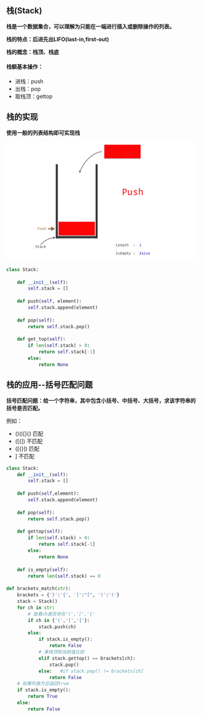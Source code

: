 ## 栈(Stack)
**栈是一个数据集合，可以理解为只能在一端进行插入或删除操作的列表。**

**栈的特点：后进先出LIFO(last-in,first-out)**

**栈的概念：栈顶、栈底**

#### 栈额基本操作：

- 进栈：push
- 出栈：pop
- 取栈顶：gettop

## 栈的实现
**使用一般的列表结构即可实现栈**

![](imgs/stack.gif)

```python
class Stack:

    def __init__(self):
        self.stack = []

    def push(self, element):
        self.stack.append(element)

    def pop(self):
        return self.stack.pop()

    def get_top(self):
        if len(self.stack) > 0:
            return self.stack[-1]
        else:
            return None
```

## 栈的应用--括号匹配问题
**括号匹配问题：给一个字符串，其中包含小括号、中括号、大括号，求该字符串的括号是否匹配。**

例如：
- ()()[]{}  匹配
- ([{])     不匹配
- ([{}])    匹配
- ]         不匹配  

```python
class Stack:
    def __init__(self):
        self.stack = []

    def push(self,element):
        self.stack.append(element)

    def pop(self):
        return self.stack.pop()

    def gettop(self):
        if len(self.stack) > 0:
            return self.stack[-1]
        else:
            return None

    def is_empty(self):
        return len(self.stack) == 0

def brackets_match(str):
    brackets = {'}':'{', ']':"[", ')':'('}
    stack = Stack()
    for ch in str:
        # 查看ch是否存在'(','[','{'
        if ch in {'(','[','{'}:
            stack.push(ch)
        else:
            if stack.is_empty():
                return False
            # 拿栈顶和当前值比较
            elif stack.gettop() == brackets[ch]:
                stack.pop()
            else:   #if stack.pop() != brackets[ch]
                return False
    # 如果列表为空返回true
    if stack.is_empty():
        return True
    else:
        return False
```
